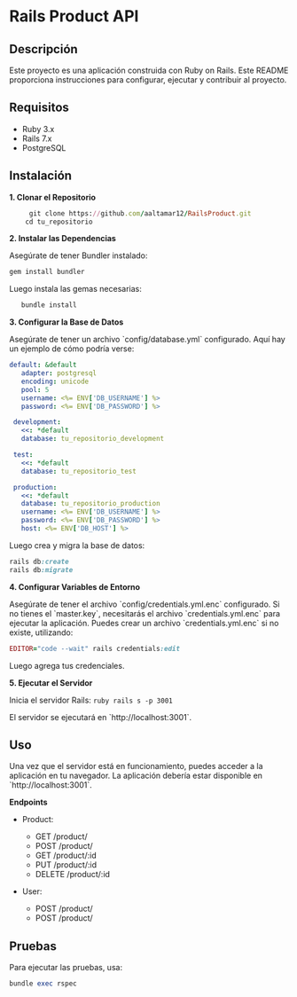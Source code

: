 # Rails Product API

## Descripción

Este proyecto es una aplicación construida con Ruby on Rails. Este README proporciona instrucciones para configurar, ejecutar y contribuir al proyecto.

## Requisitos

- Ruby 3.x
- Rails 7.x
- PostgreSQL

## Instalación

 **1. Clonar el Repositorio**

```ruby
     git clone https://github.com/aaltamar12/RailsProduct.git
    cd tu_repositorio
```

**2. Instalar las Dependencias**

   Asegúrate de tener Bundler instalado:

```ruby
gem install bundler
```

   Luego instala las gemas necesarias:


```ruby
   bundle install
```

 **3. Configurar la Base de Datos**

Asegúrate de tener un archivo \`config/database.yml\` configurado. Aquí hay un ejemplo de cómo podría verse:

  ```yaml
 default: &default
     adapter: postgresql
     encoding: unicode
     pool: 5
     username: <%= ENV['DB_USERNAME'] %>
     password: <%= ENV['DB_PASSWORD'] %>

   development:
     <<: *default
     database: tu_repositorio_development

   test:
     <<: *default
     database: tu_repositorio_test

   production:
     <<: *default
     database: tu_repositorio_production
     username: <%= ENV['DB_USERNAME'] %>
     password: <%= ENV['DB_PASSWORD'] %>
     host: <%= ENV['DB_HOST'] %>
```

   Luego crea y migra la base de datos:

```ruby
rails db:create
rails db:migrate
```

**4. Configurar Variables de Entorno**

   Asegúrate de tener el archivo \`config/credentials.yml.enc\` configurado. Si no tienes el \`master.key\`, necesitarás el archivo \`credentials.yml.enc\` para ejecutar la aplicación. Puedes crear un archivo \`credentials.yml.enc\` si no existe, utilizando:

```ruby
EDITOR="code --wait" rails credentials:edit
```

   Luego agrega tus credenciales.

**5. Ejecutar el Servidor**

   Inicia el servidor Rails:
	```ruby
	rails s -p 3001
	```

   El servidor se ejecutará en \`http://localhost:3001\`.

## Uso

Una vez que el servidor está en funcionamiento, puedes acceder a la aplicación en tu navegador. La aplicación debería estar disponible en \`http://localhost:3001\`.

**Endpoints**
* Product:
	- GET /product/
	- POST /product/
	- GET /product/:id
	- PUT /product/:id
	- DELETE /product/:id

* User:
	- POST /product/
	- POST /product/


## Pruebas

Para ejecutar las pruebas, usa:

```ruby
bundle exec rspec
```
